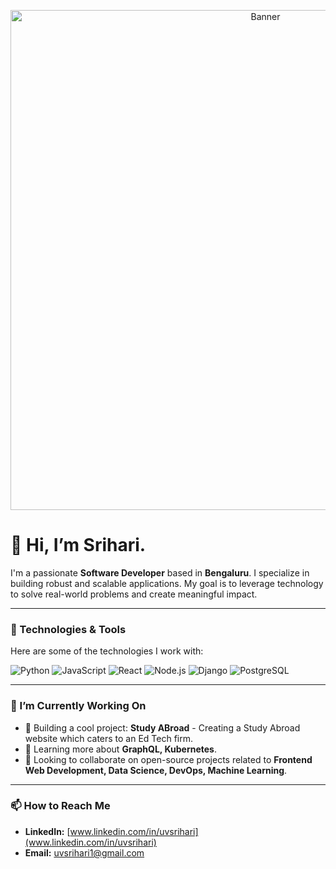 <p align="center">
  <img src="[[(https://www.canva.com/design/DAGrGkdamPA/Lc05ugLRGSlsWhPY0uF5Pw/edit?utm_content=DAGrGkdamPA&utm_campaign=designshare&utm_medium=link2&utm_source=sharebutton)]" alt="Banner" width="800"/>
</p>

# 👋 Hi, I’m **Srihari**.

I'm a passionate **Software Developer** based in **Bengaluru**. I specialize in building robust and scalable applications. My goal is to leverage technology to solve real-world problems and create meaningful impact.

---

### 🔧 Technologies & Tools

Here are some of the technologies I work with:

![Python](https://img.shields.io/badge/Python-3776AB?style=for-the-badge&logo=python&logoColor=white)
![JavaScript](https://img.shields.io/badge/JavaScript-F7DF1E?style=for-the-badge&logo=javascript&logoColor=black)
![React](https://img.shields.io/badge/React-20232A?style=for-the-badge&logo=react&logoColor=61DAFB)
![Node.js](https://img.shields.io/badge/Node.js-339933?style=for-the-badge&logo=nodedotjs&logoColor=white)
![Django](https://img.shields.io/badge/Django-092E20?style=for-the-badge&logo=django&logoColor=white)
![PostgreSQL](https://img.shields.io/badge/PostgreSQL-316192?style=for-the-badge&logo=postgresql&logoColor=white)




---

### 🌱 I’m Currently Working On

- 🔭 Building a cool project: **Study ABroad** - Creating a Study Abroad website which caters to an Ed Tech firm.
- 🌱 Learning more about **GraphQL, Kubernetes**.
- 👯 Looking to collaborate on open-source projects related to **Frontend Web Development, Data Science, DevOps, Machine Learning**.

---


### 📫 How to Reach Me

- **LinkedIn:** [www.linkedin.com/in/uvsrihari](www.linkedin.com/in/uvsrihari)
- **Email:** [uvsrihari1@gmail.com](mailto:uvsrihari1@example.com)
